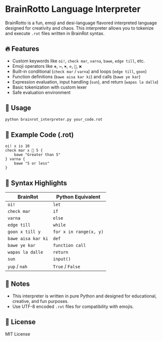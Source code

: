 # BrainRotto Language Interpreter

BrainRotto is a fun, emoji and desi-language flavored interpreted language designed for creativity and chaos. This interpreter allows you to tokenize and execute `.rot` files written in BrainRot syntax.

## 🔥 Features

- Custom keywords like `oi!`, `check mar`, `varna`, `bawe`, `edge till`, etc.
- Emoji operators like `➕`, `➖`, `✖️`, `➗`, `🟰`, `❌`
- Built-in conditional (`check mar` / `varna`) and loops (`edge till`, `goon`)
- Function definitions (`bawe aisa kar ki`) and calls (`bawe ye kar`)
- Expression evaluation, input handling (`sun`), and return (`wapas la dalle`)
- Basic tokenization with custom lexer
- Safe evaluation environment

## 🚀 Usage

```bash
python brainrot_interpreter.py your_code.rot
```

## 📄 Example Code (.rot)

```rot
oi! x is 10
check mar x 🔼 5 {
    bawe "Greater than 5"
} varna {
    bawe "5 or less"
}
```

## 🧠 Syntax Highlights

| BrainRot          | Python Equivalent |
|-------------------|-------------------|
| `oi!`             | `let`             |
| `check mar`       | `if`              |
| `varna`           | `else`            |
| `edge till`       | `while`           |
| `goon x till y`   | `for x in range(x, y)` |
| `bawe aisa kar ki`| `def`             |
| `bawe ye kar`     | `function call`   |
| `wapas la dalle`  | `return`          |
| `sun`             | `input()`         |
| `yup` / `nah`     | `True` / `False`  |

## 💬 Notes

- This interpreter is written in pure Python and designed for educational, creative, and fun purposes.
- Use UTF-8 encoded `.rot` files for compatibility with emojis.

## 📁 License

MIT License
